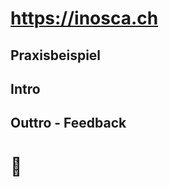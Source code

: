 # https://inosca.ch
Praxisbeispiel
---
Intro
---
Outtro - Feedback
---
<!-- .element: data-background-color="black" -->
# 🙋